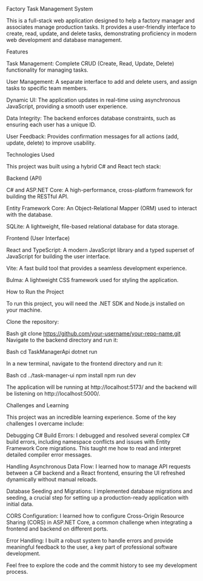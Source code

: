 Factory Task Management System

This is a full-stack web application designed to help a factory manager and associates manage production tasks. It provides a user-friendly interface to create, read, update, and delete tasks, demonstrating proficiency in modern web development and database management.

Features 

Task Management: Complete CRUD (Create, Read, Update, Delete) functionality for managing tasks.

User Management: A separate interface to add and delete users, and assign tasks to specific team members.

Dynamic UI: The application updates in real-time using asynchronous JavaScript, providing a smooth user experience.

Data Integrity: The backend enforces database constraints, such as ensuring each user has a unique ID.

User Feedback: Provides confirmation messages for all actions (add, update, delete) to improve usability.

Technologies Used 

This project was built using a hybrid C# and React tech stack:

Backend (API)

C# and ASP.NET Core: A high-performance, cross-platform framework for building the RESTful API.

Entity Framework Core: An Object-Relational Mapper (ORM) used to interact with the database.

SQLite: A lightweight, file-based relational database for data storage.

Frontend (User Interface)

React and TypeScript: A modern JavaScript library and a typed superset of JavaScript for building the user interface.

Vite: A fast build tool that provides a seamless development experience.

Bulma: A lightweight CSS framework used for styling the application.

How to Run the Project 

To run this project, you will need the .NET SDK and Node.js installed on your machine.

Clone the repository:

Bash
git clone https://github.com/your-username/your-repo-name.git
Navigate to the backend directory and run it:

Bash
cd TaskManagerApi
dotnet run

In a new terminal, navigate to the frontend directory and run it:

Bash
cd ../task-manager-ui
npm install
npm run dev

The application will be running at http://localhost:5173/ and the backend will be listening on http://localhost:5000/.

Challenges and Learning 

This project was an incredible learning experience. Some of the key challenges I overcame include:

Debugging C# Build Errors: I debugged and resolved several complex C# build errors, including namespace conflicts and issues with Entity Framework Core migrations. This taught me how to read and interpret detailed compiler error messages.

Handling Asynchronous Data Flow: I learned how to manage API requests between a C# backend and a React frontend, ensuring the UI refreshed dynamically without manual reloads.

Database Seeding and Migrations: I implemented database migrations and seeding, a crucial step for setting up a production-ready application with initial data.

CORS Configuration: I learned how to configure Cross-Origin Resource Sharing (CORS) in ASP.NET Core, a common challenge when integrating a frontend and backend on different ports.

Error Handling: I built a robust system to handle errors and provide meaningful feedback to the user, a key part of professional software development.

Feel free to explore the code and the commit history to see my development process.
